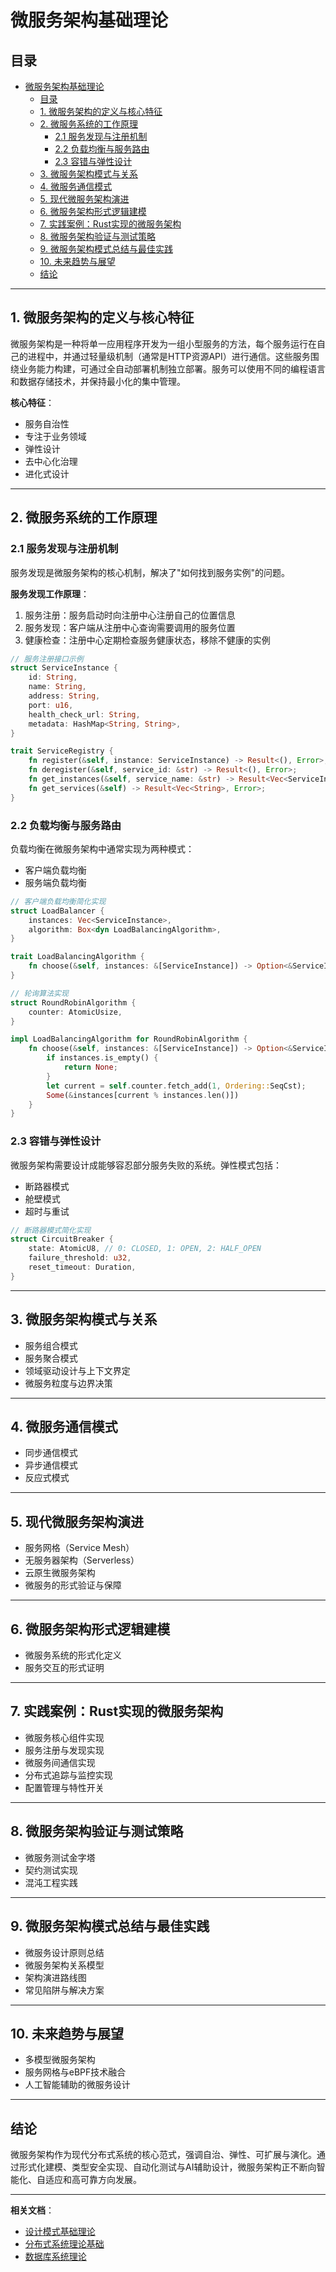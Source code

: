 # 微服务架构基础理论

## 目录

- [微服务架构基础理论](#微服务架构基础理论)
  - [目录](#目录)
  - [1. 微服务架构的定义与核心特征](#1-微服务架构的定义与核心特征)
  - [2. 微服务系统的工作原理](#2-微服务系统的工作原理)
    - [2.1 服务发现与注册机制](#21-服务发现与注册机制)
    - [2.2 负载均衡与服务路由](#22-负载均衡与服务路由)
    - [2.3 容错与弹性设计](#23-容错与弹性设计)
  - [3. 微服务架构模式与关系](#3-微服务架构模式与关系)
  - [4. 微服务通信模式](#4-微服务通信模式)
  - [5. 现代微服务架构演进](#5-现代微服务架构演进)
  - [6. 微服务架构形式逻辑建模](#6-微服务架构形式逻辑建模)
  - [7. 实践案例：Rust实现的微服务架构](#7-实践案例rust实现的微服务架构)
  - [8. 微服务架构验证与测试策略](#8-微服务架构验证与测试策略)
  - [9. 微服务架构模式总结与最佳实践](#9-微服务架构模式总结与最佳实践)
  - [10. 未来趋势与展望](#10-未来趋势与展望)
  - [结论](#结论)

---

## 1. 微服务架构的定义与核心特征

微服务架构是一种将单一应用程序开发为一组小型服务的方法，每个服务运行在自己的进程中，并通过轻量级机制（通常是HTTP资源API）进行通信。这些服务围绕业务能力构建，可通过全自动部署机制独立部署。服务可以使用不同的编程语言和数据存储技术，并保持最小化的集中管理。

**核心特征**：

- 服务自治性
- 专注于业务领域
- 弹性设计
- 去中心化治理
- 进化式设计

---

## 2. 微服务系统的工作原理

### 2.1 服务发现与注册机制

服务发现是微服务架构的核心机制，解决了"如何找到服务实例"的问题。

**服务发现工作原理**：

1. 服务注册：服务启动时向注册中心注册自己的位置信息
2. 服务发现：客户端从注册中心查询需要调用的服务位置
3. 健康检查：注册中心定期检查服务健康状态，移除不健康的实例

```rust
// 服务注册接口示例
struct ServiceInstance {
    id: String,
    name: String,
    address: String,
    port: u16,
    health_check_url: String,
    metadata: HashMap<String, String>,
}

trait ServiceRegistry {
    fn register(&self, instance: ServiceInstance) -> Result<(), Error>;
    fn deregister(&self, service_id: &str) -> Result<(), Error>;
    fn get_instances(&self, service_name: &str) -> Result<Vec<ServiceInstance>, Error>;
    fn get_services(&self) -> Result<Vec<String>, Error>;
}
```

### 2.2 负载均衡与服务路由

负载均衡在微服务架构中通常实现为两种模式：

- 客户端负载均衡
- 服务端负载均衡

```rust
// 客户端负载均衡简化实现
struct LoadBalancer {
    instances: Vec<ServiceInstance>,
    algorithm: Box<dyn LoadBalancingAlgorithm>,
}

trait LoadBalancingAlgorithm {
    fn choose(&self, instances: &[ServiceInstance]) -> Option<&ServiceInstance>;
}

// 轮询算法实现
struct RoundRobinAlgorithm {
    counter: AtomicUsize,
}

impl LoadBalancingAlgorithm for RoundRobinAlgorithm {
    fn choose(&self, instances: &[ServiceInstance]) -> Option<&ServiceInstance> {
        if instances.is_empty() {
            return None;
        }
        let current = self.counter.fetch_add(1, Ordering::SeqCst);
        Some(&instances[current % instances.len()])
    }
}
```

### 2.3 容错与弹性设计

微服务架构需要设计成能够容忍部分服务失败的系统。弹性模式包括：

- 断路器模式
- 舱壁模式
- 超时与重试

```rust
// 断路器模式简化实现
struct CircuitBreaker {
    state: AtomicU8, // 0: CLOSED, 1: OPEN, 2: HALF_OPEN
    failure_threshold: u32,
    reset_timeout: Duration,
}
```

---

## 3. 微服务架构模式与关系

- 服务组合模式
- 服务聚合模式
- 领域驱动设计与上下文界定
- 微服务粒度与边界决策

---

## 4. 微服务通信模式

- 同步通信模式
- 异步通信模式
- 反应式模式

---

## 5. 现代微服务架构演进

- 服务网格（Service Mesh）
- 无服务器架构（Serverless）
- 云原生微服务架构
- 微服务的形式验证与保障

---

## 6. 微服务架构形式逻辑建模

- 微服务系统的形式化定义
- 服务交互的形式证明

---

## 7. 实践案例：Rust实现的微服务架构

- 微服务核心组件实现
- 服务注册与发现实现
- 微服务间通信实现
- 分布式追踪与监控实现
- 配置管理与特性开关

---

## 8. 微服务架构验证与测试策略

- 微服务测试金字塔
- 契约测试实现
- 混沌工程实践

---

## 9. 微服务架构模式总结与最佳实践

- 微服务设计原则总结
- 微服务架构关系模型
- 架构演进路线图
- 常见陷阱与解决方案

---

## 10. 未来趋势与展望

- 多模型微服务架构
- 服务网格与eBPF技术融合
- 人工智能辅助的微服务设计

---

## 结论

微服务架构作为现代分布式系统的核心范式，强调自治、弹性、可扩展与演化。通过形式化建模、类型安全实现、自动化测试与AI辅助设计，微服务架构正不断向智能化、自适应和高可靠方向发展。

---

**相关文档**：

- [设计模式基础理论](../4.2-设计模式/4.2.1-设计模式基础理论.md)
- [分布式系统理论基础](../../2-形式科学理论/2.5-分布式系统理论/2.5.1-分布式系统理论基础.md)
- [数据库系统理论](../../1-数据库系统/1.1-PostgreSQL/1.1.1-形式模型.md)
